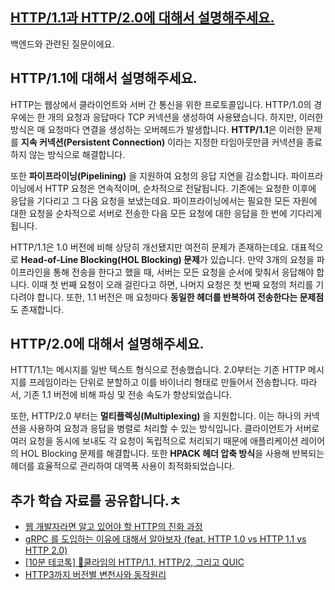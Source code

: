 ## [HTTP/1.1과 HTTP/2.0에 대해서 설명해주세요.](https://www.maeil-mail.kr/question/130)

백엔드와 관련된 질문이에요.

## HTTP/1.1에 대해서 설명해주세요.

HTTP는 웹상에서 클라이언트와 서버 간 통신을 위한 프로토콜입니다. HTTP/1.0의 경우에는 한 개의 요청과 응답마다 TCP 커넥션을 생성하여 사용됐습니다. 하지만, 이러한 방식은 매 요청마다 연결을 생성하는 오버헤드가 발생합니다. **HTTP/1.1**은 이러한 문제를 **지속 커넥션(Persistent Connection)** 이라는 지정한 타임아웃만큼 커넥션을 종료하지 않는 방식으로 해결합니다.

또한 **파이프라이닝(Pipelining)** 을 지원하여 요청의 응답 지연을 감소합니다. 파이프라이닝에서 HTTP 요청은 연속적이며, 순차적으로 전달됩니다. 기존에는 요청한 이후에 응답을 기다리고 그 다음 요청을 보냈는데요. 파이프라이닝에서는 필요한 모든 자원에 대한 요청을 순차적으로 서버로 전송한 다음 모든 요청에 대한 응답을 한 번에 기다리게 됩니다.

HTTP/1.1은 1.0 버전에 비해 상당히 개선됐지만 여전히 문제가 존재하는데요. 대표적으로 **Head-of-Line Blocking(HOL Blocking) 문제**가 있습니다. 만약 3개의 요청을 파이프라인을 통해 전송을 한다고 했을 때, 서버는 모든 요청을 순서에 맞춰서 응답해야 합니다. 이때 첫 번째 요청이 오래 걸린다고 하면, 나머지 요청은 첫 번째 요청의 처리를 기다려야 합니다. 또한, 1.1 버전은 매 요청마다 **동일한 헤더를 반복하여 전송한다는 문제점**도 존재합니다.

## HTTP/2.0에 대해서 설명해주세요.

HTTT/1.1는 메시지를 일반 텍스트 형식으로 전송했습니다. 2.0부터는 기존 HTTP 메시지를 프레임이라는 단위로 분할하고 이를 바이너리 형태로 만들어서 전송합니다. 따라서, 기존 1.1 버전에 비해 파싱 및 전송 속도가 향상되었습니다.

또한, HTTP/2.0 부터는 **멀티플렉싱(Multiplexing)** 을 지원합니다. 이는 하나의 커넥션을 사용하여 요청과 응답을 병렬로 처리할 수 있는 방식입니다. 클라이언트가 서버로 여러 요청을 동시에 보내도 각 요청이 독립적으로 처리되기 때문에 애플리케이션 레이어의 HOL Blocking 문제를 해결합니다. 또한 **HPACK 헤더 압축 방식**을 사용해 반복되는 헤더를 효율적으로 관리하여 대역폭 사용이 최적화되었습니다.

## 추가 학습 자료를 공유합니다.ㅊ

- [웹 개발자라면 알고 있어야 할 HTTP의 진화 과정](https://yozm.wishket.com/magazine/detail/1686/)
- [gRPC 를 도입하는 이유에 대해서 알아보자 (feat. HTTP 1.0 vs HTTP 1.1 vs HTTP 2.0)](https://eottabom.github.io/post/why-using-grpc/)
- [[10분 테코톡] 🧃쿨라임의 HTTP/1.1, HTTP/2, 그리고 QUIC](https://youtu.be/xcrjamphIp4?feature=shared)
- [HTTP3까지 버전별 변천사와 동작원리](https://velog.io/@yesbb/HTTP3%EA%B9%8C%EC%A7%80-%EB%B2%84%EC%A0%84%EB%B3%84-%EB%B3%80%EC%B2%9C%EC%82%AC#2-tcp%EB%A0%88%EB%B2%A8%EC%97%90%EC%84%9C%EC%9D%98-holbhead-of-line-blocking-)
